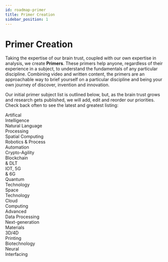 ```yaml
---
id: roadmap-primer
title: Primer Creation
sidebar_position: 1
---
```


# Primer Creation

Taking the expertise of our brain trust, coupled with our own expertise in analysis, we create **Primers**. These primers help anyone, regardless of their experience in a subject, to understand the fundamentals of any particular discipline. Combining video and written content, the primers are an approachable way to brief yourself on a particular discipline and being your own journey of discover, invention and innovation.

Our initial primer subject list is outlined below, but, as the brain trust grows and research gets published, we will add, edit and reorder our priorities. Check back often to see the latest and greatest listing:

<div class="container">
<div class="row">
<div class="text--center col col--15 padding">
Artifical<br/>Intelligence
</div>
<div class="text--center col col--15 padding">
Natural Language<br/>Processing
</div>
<div class="text--center col col--15 padding">
Spatial Computing
</div>
<div class="text--center col col--15 padding">
Robotics &amp; Process<br/>Automation
</div>
<div class="text--center col col--15 padding">
Crypto-Agility
</div>
</div>
<div class="row">
<div class="text--center col col--15 padding">
Blockchain<br/>&amp; DLT
</div>
<div class="text--center col col--15 padding">
IOT, 5G<br/>&amp; 6G
</div>
<div class="text--center col col--15 padding">
Quantum<br/>Technology
</div>
<div class="text--center col col--15 padding">
Space<br/>Technology
</div>
<div class="text--center col col--15 padding">
Cloud<br/>Computing
</div>
</div>
<div class="row">
<div class="text--center col col--15 padding">
Advanced<br/>Data Processing
</div>
<div class="text--center col col--15 padding">
Next-generation<br/>Materials
</div>
<div class="text--center col col--15 padding">
3D/4D<br/>Printing
</div>
<div class="text--center col col--15 padding">
Biotechnology
</div>
<div class="text--center col col--15 padding">
Neural<br/>Interfacing
</div>
</div>
</div>